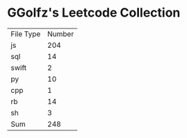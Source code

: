 # GGolfz's Leetcode Collection

<table><tr><td>File Type</td><td>Number</td></tr><tr><td>js</td><td>204</td></tr><tr><td>sql</td><td>14</td></tr><tr><td>swift</td><td>2</td></tr><tr><td>py</td><td>10</td></tr><tr><td>cpp</td><td>1</td></tr><tr><td>rb</td><td>14</td></tr><tr><td>sh</td><td>3</td></tr><tr><td>Sum</td><td>248</td></tr></table>